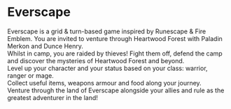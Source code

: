# Everscape 

Everscape is a grid & turn-based game inspired by Runescape & Fire Emblem. You are invited to venture through Heartwood Forest with Paladin Merkon and Dunce Henry.<br>
Whilst in camp, you are raided by thieves! Fight them off, defend the camp and discover the mysteries of Heartwood Forest and beyond.<br>
Level up your character and your status based on your class: warrior, ranger or mage.<br>
Collect useful items, weapons armour and food along your journey.<br>
Venture through the land of Everscape alongside your allies and rule as the greatest adventurer in the land!
